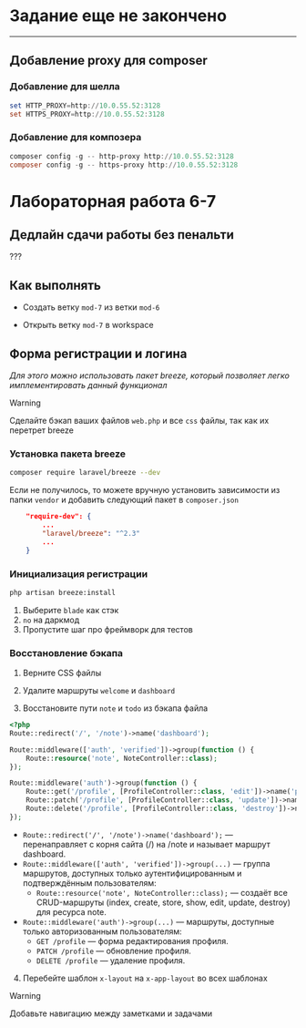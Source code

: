 # Задание еще не закончено

---

## Добавление proxy для composer

### Добавление для шелла

```powershell
set HTTP_PROXY=http://10.0.55.52:3128
set HTTPS_PROXY=http://10.0.55.52:3128
```

### Добавление для композера

```powershell
composer config -g -- http-proxy http://10.0.55.52:3128
composer config -g -- https-proxy http://10.0.55.52:3128
```

# Лабораторная работа 6-7

## Дедлайн сдачи работы без пенальти

???

## Как выполнять

- Создать ветку `mod-7` из ветки `mod-6`

- Открыть ветку `mod-7` в workspace

## Форма регистрации и логина

_Для этого можно использовать пакет _breeze_, который позволяет легко имплементировать данный функционал_

>[!WARNING]
>Сделайте бэкап ваших файлов `web.php` и все `css` файлы, так как их перетрет breeze

### Установка пакета breeze

```bash
composer require laravel/breeze --dev
```

Если не получилось, то можете вручную установить зависимости из папки `vendor` и добавить следующий пакет в `composer.json`

```json
    "require-dev": {
        ...
        "laravel/breeze": "^2.3"
        ...
    }
```

### Инициализация регистрации

```bash
php artisan breeze:install
```

1. Выберите `blade` как стэк
2. `no` на даркмод
3. Пропустите шаг про фреймворк для тестов

### Восстановление бэкапа

1. Верните CSS файлы

2. Удалите маршруты `welcome` и `dashboard`

3. Восстановите пути `note` и `todo` из бэкапа файла

```php
<?php
Route::redirect('/', '/note')->name('dashboard');

Route::middleware(['auth', 'verified'])->group(function () {
    Route::resource('note', NoteController::class);
});

Route::middleware('auth')->group(function () {
    Route::get('/profile', [ProfileController::class, 'edit'])->name('profile.edit');
    Route::patch('/profile', [ProfileController::class, 'update'])->name('profile.update');
    Route::delete('/profile', [ProfileController::class, 'destroy'])->name('profile.destroy');
});
```
- `Route::redirect('/', '/note')->name('dashboard');` — перенаправляет с корня сайта (/) на /note и называет маршрут dashboard.
- `Route::middleware(['auth', 'verified'])->group(...)` — группа маршрутов, доступных только аутентифицированным и подтверждённым пользователям:
    - `Route::resource('note', NoteController::class);` — создаёт все CRUD-маршруты (index, create, store, show, edit, update, destroy) для ресурса note.
- `Route::middleware('auth')->group(...)` — маршруты, доступные только авторизованным пользователям:
    - `GET /profile` — форма редактирования профиля.
    - `PATCH /profile` — обновление профиля.
    - `DELETE /profile` — удаление профиля.

4. Перебейте шаблон `x-layout` на `x-app-layout` во всех шаблонах

> [!WARNING]
> Добавьте навигацию между заметками и задачами
